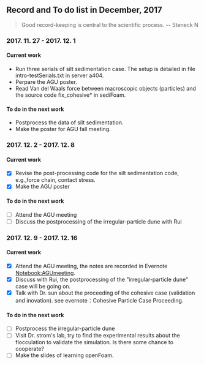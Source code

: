 ## Record and To do list in December, 2017
> Good record-keeping is central to the scientific process.
> -- Steneck N

### 2017. 11. 27 - 2017. 12. 1
#### Current work
* Run three serials of silt sedimentation case. The setup is detailed in file intro-testSerials.txt in server a404.
* Perpare the AGU poster.
* Read Van del Waals force between macroscopic objects (particles) and the source code fix_cohesive* in sediFoam.

#### To do in the next work
* Postprocess the data of silt sedimentation.
* Make the poster for AGU fall meeting. 

### 2017. 12. 2 - 2017. 12. 8
#### Current work
- [x] Revise the post-processing code for the silt sedimentation code, e.g.,force chain, contact stress.
- [x] Make the AGU poster

#### To do in the next work
- [ ] Attend the AGU meeting
- [ ] Discuss the postprocessing of the irregular-particle dune with Rui

### 2017. 12. 9 - 2017. 12. 16
#### Current work
- [x] Attend the AGU meeting, the notes are recorded in Evernote <Notebook:AGUmeeting>.
- [x] Discuss with Rui, the postprocessing of the "irregular-particle dune" case will be going on. 
- [x] Talk with Dr. sun about the proceeding of the cohesive case (validation and inovation). see evernote：Cohesive Particle Case Proceeding. 

#### To do in the next work
- [ ] Postprocess the irregular-particle dune 
- [ ] Visit Dr. strom's lab, try to find the experimental results about the flocculation to validate the simulation. Is there some chance to cooperate? 
- [ ] Make the slides of learning openFoam.
